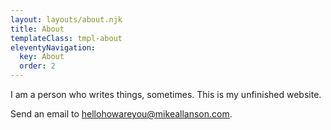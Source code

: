 ```yaml
---
layout: layouts/about.njk
title: About
templateClass: tmpl-about
eleventyNavigation:
  key: About
  order: 2
---
```


I am a person who writes things, sometimes. This is my unfinished website.

Send an email to [hellohowareyou@mikeallanson.com](mailto:hellohowareyou@mikeallanson.com).
